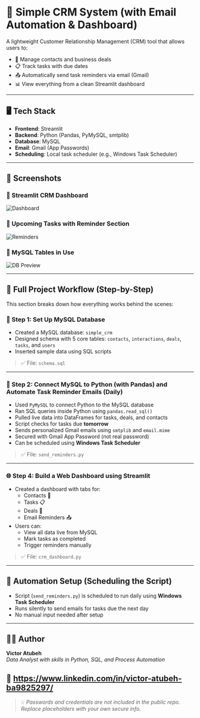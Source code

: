 # 🧠 Simple CRM System (with Email Automation & Dashboard)

A lightweight Customer Relationship Management (CRM) tool that allows users to:
- 📇 Manage contacts and business deals
- 📋 Track tasks with due dates
- 📤 Automatically send task reminders via email (Gmail)
- 📊 View everything from a clean Streamlit dashboard

---

## 🖥️ Tech Stack

- **Frontend**: Streamlit
- **Backend**: Python (Pandas, PyMySQL, smtplib)
- **Database**: MySQL
- **Email**: Gmail (App Passwords)
- **Scheduling**: Local task scheduler (e.g., Windows Task Scheduler)

---

## 📸 Screenshots

### 🔹 Streamlit CRM Dashboard  
![Dashboard](dashboard_view.png)

### 🔹 Upcoming Tasks with Reminder Section  
![Reminders](tasks_reminder.png)

### 🔹 MySQL Tables in Use  
![DB Preview](mysql_schema_preview.png)

---

## 🔁 Full Project Workflow (Step-by-Step)

This section breaks down how everything works behind the scenes:

### 🧱 Step 1: Set Up MySQL Database
- Created a MySQL database: `simple_crm`
- Designed schema with 5 core tables: `contacts`, `interactions`, `deals`, `tasks`, and `users`
- Inserted sample data using SQL scripts  
> ✅ File: `schema.sql`

---

### 🐍 Step 2: Connect MySQL to Python (with Pandas) and Automate Task Reminder Emails (Daily)
- Used `PyMySQL` to connect Python to the MySQL database
- Ran SQL queries inside Python using `pandas.read_sql()`
- Pulled live data into DataFrames for tasks, deals, and contacts
- Script checks for tasks due **tomorrow**
- Sends personalized Gmail emails using `smtplib` and `email.mime`
- Secured with Gmail App Password (not real password)
- Can be scheduled using **Windows Task Scheduler**

> ✅ File: `send_reminders.py`

---

### 🌐 Step 4: Build a Web Dashboard using Streamlit
- Created a dashboard with tabs for:
  - Contacts 📇
  - Tasks 📋
  - Deals 💼
  - Email Reminders 📤
- Users can:
  - View all data live from MySQL
  - Mark tasks as completed
  - Trigger reminders manually

> ✅ File: `crm_dashboard.py`

---

## 📅 Automation Setup (Scheduling the Script)

- Script (`send_reminders.py`) is scheduled to run daily using **Windows Task Scheduler**
- Runs silently to send emails for tasks due the next day
- No manual input needed after setup

---

## 🙋‍♂️ Author

**Victor Atubeh**  
_Data Analyst with skills in Python, SQL, and Process Automation_

🔗 https://www.linkedin.com/in/victor-atubeh-ba9825297/
---

> 💡 _Passwords and credentials are not included in the public repo. Replace placeholders with your own secure info._
